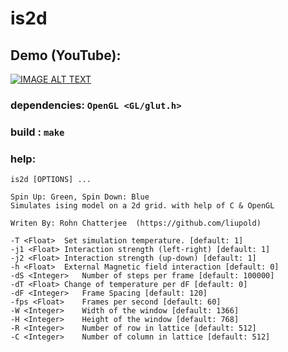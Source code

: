 # is2d

## Demo (YouTube):
[![IMAGE ALT TEXT](http://img.youtube.com/vi/4uOXUqEYe50/0.jpg)](http://www.youtube.com/watch?v=4uOXUqEYe50 "Video Title")

### dependencies: `OpenGL <GL/glut.h>`
### build : `make`

### help:

```
is2d [OPTIONS] ...

Spin Up: Green, Spin Down: Blue
Simulates ising model on a 2d grid. with help of C & OpenGL

Writen By: Rohn Chatterjee  (https://github.com/liupold)

-T <Float>	Set simulation temperature. [default: 1]
-j1 <Float>	Interaction strength (left-right) [default: 1]
-j2 <Float>	Interaction strength (up-down) [default: 1]
-h <Float>	External Magnetic field interaction [default: 0]
-dS <Integer>	Number of steps per frame [default: 100000]
-dT <Float>	Change of temperature per dF [default: 0]
-dF <Integer>	Frame Spacing [default: 120]
-fps <Float>	Frames per second [default: 60]
-W <Integer>	Width of the window [default: 1366]
-H <Integer>	Height of the window [default: 768]
-R <Integer>	Number of row in lattice [default: 512]
-C <Integer>	Number of column in lattice [default: 512]
```
